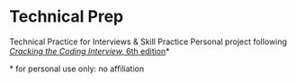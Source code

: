 # Technical Prep
Technical Practice for Interviews & Skill Practice 
Personal project following [_Cracking the Coding Interview,_ 6th edition](http://www.crackingthecodinginterview.com/)\* 

\* for personal use only: no affiliation
